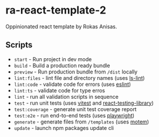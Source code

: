 # ra-react-template-2

Oppinionated react template by Rokas Anisas.

## Scripts

- `start` - Run project in dev mode
- `build` - Build a production ready bundle
- `preview` - Run production bundle from `/dist` locally
- `lint:files` - lint file and directory names (uses [ls-lint](https://ls-lint.org/))
- `lint:code` - validate code for errors (uses [eslint](https://eslint.org/))
- `lint:ts` - validate code for type erros
- `lint` - run all validation scripts in sequence
- `test` - run unit tests (uses [vitest](https://vitest.dev/) and [react-testing-library](https://testing-library.com/docs/react-testing-library/intro/))
- `test:coverage` - generate unit test coverage report
- `test:e2e` - run end-to-end tests (uses [playwright](https://playwright.dev/))
- `generate` - generate files from `/templates` (uses [motem](https://www.npmjs.com/package/motem))
- `update` - launch npm packages update cli
